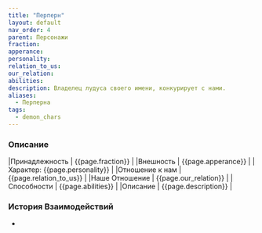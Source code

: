 ```yaml
---
title: "Перперн"
layout: default
nav_order: 4
parent: Персонажи
fraction:
apperance:
personality:
relation_to_us:
our_relation:
abilities:
description: Владелец лудуса своего имени, конкурирует с нами.
aliases:
  - Перперна
tags:
  - demon_chars
---
```

### Описание

|Принадлежность | {{page.fraction}} |
|Внешность | {{page.apperance}} |
|Характер: {{page.personality}} |
|Отношение к нам | {{page.relation_to_us}} |
|Наше Отношение | {{page.our_relation}} |
|Способности | {{page.abilities}} |
|Описание | {{page.description}} |

### История Взаимодействий
- 